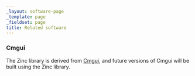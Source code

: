 ```yaml
---
_layout: software-page
_template: page
_fieldset: page
title: Related software
---
```

### Cmgui

The Zinc library is derived from [Cmgui](/software/cmgui/), and future versions of Cmgui will be built using the Zinc library.